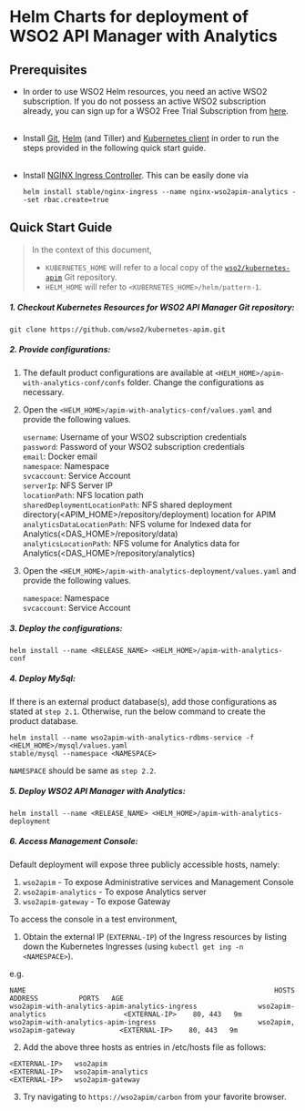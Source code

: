 # Helm Charts for deployment of WSO2 API Manager with Analytics

## Prerequisites

* In order to use WSO2 Helm resources, you need an active WSO2 subscription. If you do not possess an active WSO2
  subscription already, you can sign up for a WSO2 Free Trial Subscription from [here](https://wso2.com/free-trial-subscription).<br><br>

* Install [Git](https://git-scm.com/book/en/v2/Getting-Started-Installing-Git), [Helm](https://github.com/kubernetes/helm/blob/master/docs/install.md)
(and Tiller) and [Kubernetes client](https://kubernetes.io/docs/tasks/tools/install-kubectl/) in order to run the 
steps provided in the following quick start guide.<br><br>

* Install [NGINX Ingress Controller](https://kubernetes.github.io/ingress-nginx/deploy/). This can
 be easily done via 
  ```
  helm install stable/nginx-ingress --name nginx-wso2apim-analytics --set rbac.create=true
  ```
## Quick Start Guide
>In the context of this document, <br>
>* `KUBERNETES_HOME` will refer to a local copy of the [`wso2/kubernetes-apim`](https://github.com/wso2/kubernetes-apim/)
Git repository. <br>
>* `HELM_HOME` will refer to `<KUBERNETES_HOME>/helm/pattern-1`. <br>

##### 1. Checkout Kubernetes Resources for WSO2 API Manager Git repository:

```
git clone https://github.com/wso2/kubernetes-apim.git
```

##### 2. Provide configurations:

1. The default product configurations are available at `<HELM_HOME>/apim-with-analytics-conf/confs` folder. Change the 
configurations as necessary.

2. Open the `<HELM_HOME>/apim-with-analytics-conf/values.yaml` and provide the following values.

    `username`: Username of your WSO2 subscription credentials<br>
    `password`: Password of your WSO2 subscription credentials<br>
    `email`: Docker email<br>
    `namespace`: Namespace<br>
    `svcaccount`: Service Account<br>
    `serverIp`: NFS Server IP<br>
    `locationPath`: NFS location path<br>
    `sharedDeploymentLocationPath`: NFS shared deployment directory(<APIM_HOME>/repository/deployment) location for APIM<br> 
    `analyticsDataLocationPath`: NFS volume for Indexed data for Analytics(<DAS_HOME>/repository/data)<br>
    `analyticsLocationPath`: NFS volume for Analytics data for Analytics(<DAS_HOME>/repository/analytics)<br>
    
3. Open the `<HELM_HOME>/apim-with-analytics-deployment/values.yaml` and provide the following values.

    `namespace`: Namespace<br>
    `svcaccount`: Service Account
    
##### 3. Deploy the configurations:

```
helm install --name <RELEASE_NAME> <HELM_HOME>/apim-with-analytics-conf
```

##### 4. Deploy MySql:
If there is an external product database(s), add those configurations as stated at `step 2.1`. Otherwise, run the below
 command to create the product database. 
```
helm install --name wso2apim-with-analytics-rdbms-service -f <HELM_HOME>/mysql/values.yaml 
stable/mysql --namespace <NAMESPACE>
```
`NAMESPACE` should be same as `step 2.2`.

##### 5. Deploy WSO2 API Manager with Analytics:

```
helm install --name <RELEASE_NAME> <HELM_HOME>/apim-with-analytics-deployment
```

##### 6. Access Management Console:

Default deployment will expose three publicly accessible hosts, namely:<br>
1. `wso2apim` - To expose Administrative services and Management Console<br>
2. `wso2apim-analytics` - To expose Analytics server<br>
3. `wso2apim-gateway` - To expose Gateway<br>

To access the console in a test environment,

1. Obtain the external IP (`EXTERNAL-IP`) of the Ingress resources by listing down the Kubernetes Ingresses (using `kubectl get ing -n <NAMESPACE>`).

e.g.

```
NAME                                                             HOSTS                              ADDRESS          PORTS   AGE
wso2apim-with-analytics-apim-analytics-ingress               wso2apim-analytics                   <EXTERNAL-IP>    80, 443   9m
wso2apim-with-analytics-apim-ingress                         wso2apim, wso2apim-gateway           <EXTERNAL-IP>    80, 443   9m
```

2. Add the above three hosts as entries in /etc/hosts file as follows:

```
<EXTERNAL-IP>	wso2apim
<EXTERNAL-IP>	wso2apim-analytics
<EXTERNAL-IP>	wso2apim-gateway
```

3. Try navigating to `https://wso2apim/carbon` from your favorite browser.

